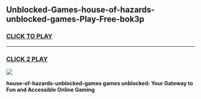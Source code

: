 
## Unblocked-Games-house-of-hazards-unblocked-games-Play-Free-bok3p
<h3>
<a href="https://premium76.site?title=house-of-hazards-unblocked-games&ref=15A">CLICK TO PLAY</a></h3>
<hr>

<h3>
<a href="https://premium76.site?title=house-of-hazards-unblocked-games&ref=15A">CLICK 2 PLAY</a>
  
</h3>

<a href="https://premium76.site?title=house-of-hazards-unblocked-games&ref=15A"><img src="https://clearcache.store/games.png"></a>


**house-of-hazards-unblocked-games games unblocked: Your Gateway to Fun and Accessible Online Gaming**

